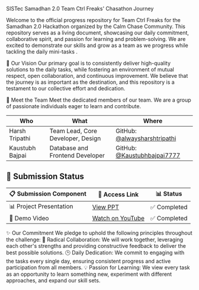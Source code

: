 SISTec Samadhan 2.0 Team Ctrl Freaks' Chasathon Journey

Welcome to the official progress repository for Team Ctrl Freaks for the Samadhan 2.0 Hackathon organized by the Calm Chase Community. 
This repository serves as a living document, showcasing our daily commitment, collaborative spirit, and passion for learning and problem-solving. 
We are excited to demonstrate our skills and grow as a team as we progress while tackling the daily mini-tasks .

🎯 Our Vision
Our primary goal is to consistently deliver high-quality solutions to the daily tasks, while fostering an environment of mutual respect, open collaboration, and continuous improvement. 
We believe that the journey is as important as the destination, and this repository is a testament to our collective effort and dedication.

👥 Meet the Team
Meet the dedicated members of our team. We are a group of passionate individuals eager to learn and contribute.

| Who | What | Where |
|--------------------------|----------------|------------|
| Harsh Tripathi | Team Lead, Core Developer, Design | GitHub: [@alwaysharshtripathi](https://github.com/alwaysharshtripathi) |
| Kaustubh Bajpai | Database and Frontend Developer | GitHub: [@Kaustubhbajpai7777](https://github.com/kaustubhbajpai7777) |

## 📌 Submission Status

| 📋 Submission Component | 🔗 Access Link | 📊 Status |
|--------------------------|----------------|------------|
| 📊 Project Presentation | [View PPT](https://docs.google.com/presentation/d/1_mH3gdWIfWVLnKfGl4PY26wbs6HmuHX_/edit?usp=sharing&ouid=106813878447204705836&rtpof=true&sd=true) | ✅ Completed |
| 🎥 Demo Video | [Watch on YouTube](https://youtu.be/SqS3SkqKvYU) | ✅ Completed |


✨ Our Commitment
We pledge to uphold the following principles throughout the challenge:
🤝 Radical Collaboration: We will work together, leveraging each other's strengths and providing constructive feedback to deliver the best possible solutions.
🕒 Daily Dedication: We commit to engaging with the tasks every single day, ensuring consistent progress and active participation from all members.
💡 Passion for Learning: We view every task as an opportunity to learn something new, experiment with different approaches, and expand our skill sets.


